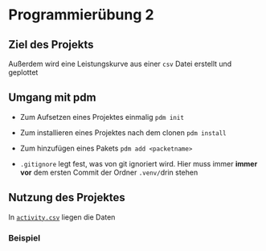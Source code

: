 # Programmierübung 2

## Ziel des Projekts
Außerdem wird eine Leistungskurve aus einer `csv` Datei erstellt und geplottet

## Umgang mit pdm

- Zum Aufsetzen eines Projektes einmalig `pdm init`
- Zum installieren eines Projektes nach dem clonen `pdm install`
- Zum hinzufügen eines Pakets `pdm add <packetname>`

- `.gitignore` legt fest, was von git ignoriert wird. Hier muss immer __immer vor__ dem ersten Commit der Ordner `.venv/`drin stehen

## Nutzung des Projektes

In [`activity.csv`](activity.csv) liegen die Daten

### Beispiel
